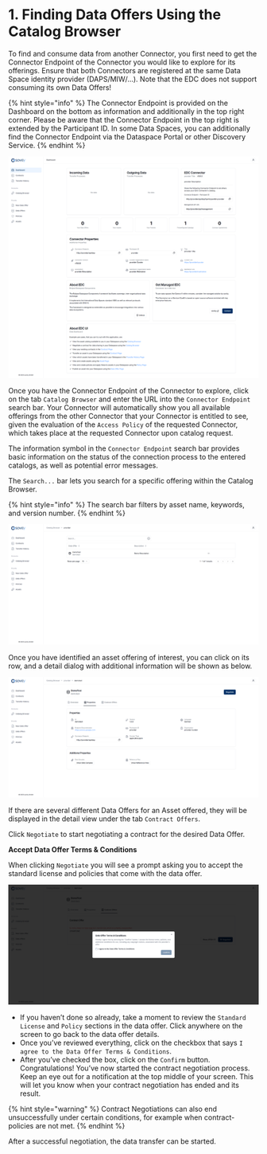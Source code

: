 # 1. Finding Data Offers Using the Catalog Browser

To find and consume data from another Connector, you first need to get the Connector Endpoint of the Connector you would like to explore for its offerings. Ensure that both Connectors are registered at the same Data Space identity provider (DAPS/MIW/...). Note that the EDC does not support consuming its own Data Offers!

{% hint style="info" %} The Connector Endpoint is provided on the Dashboard on the bottom as information and additionally in the top right corner. Please be aware that the Connector Endpoint in the top right is extended by the Participant ID. In some Data Spaces, you can additionally find the Connector Endpoint via the Dataspace Portal or other Discovery Service. {% endhint %}

![EDC UI Dashboard](/docs/images/provider-dashboard-1.png)

Once you have the Connector Endpoint of the Connector to explore, click on the tab `Catalog Browser` and enter the URL into the `Connector Endpoint` search bar. Your Connector will automatically show you all available offerings from the other Connector that your Connector is entitled to see, given the evaluation of the `Access Policy` of the requested Connector, which takes place at the requested Connector upon catalog request.

The information symbol in the `Connector Endpoint` search bar provides basic information on the status of the connection process to the entered catalogs, as well as potential error messages.

The `Search...` bar lets you search for a specific offering within the Catalog Browser.

{% hint style="info" %} The search bar filters by asset name, keywords, and version number. {% endhint %}

![EDC UI Catalog Browser](/docs/images/consumer-catalog-browser-1.png)

Once you have identified an asset offering of interest, you can click on its row, and a detail dialog with additional information will be shown as below.

![Data Offer in Catalog Browser](/docs/images/consumer-dataoffer-properties-1.png)

If there are several different Data Offers for an Asset offered, they will be displayed in the detail view under the tab `Contract Offers`.

Click `Negotiate` to start negotiating a contract for the desired Data Offer.

**Accept Data Offer Terms & Conditions**

When clicking `Negotiate` you will see a prompt asking you to accept the standard license and policies that come with the data offer.

![EDC UI Terms & Conditions](/docs/images/consumer-dataoffer-terms-1.png)

- If you haven’t done so already, take a moment to review the `Standard License` and `Policy` sections in the data offer. Click anywhere on the screen to go back to the data offer details.
- Once you’ve reviewed everything, click on the checkbox that says `I agree to the Data Offer Terms & Conditions`.
- After you’ve checked the box, click on the `Confirm` button.
Congratulations! You’ve now started the contract negotiation process. Keep an eye out for a notification at the top middle of your screen. This will let you know when your contract negotiation has ended and its result.

{% hint style="warning" %} Contract Negotiations can also end unsuccessfully under certain conditions, for example when contract-policies are not met. {% endhint %}

After a successful negotiation, the data transfer can be started.
